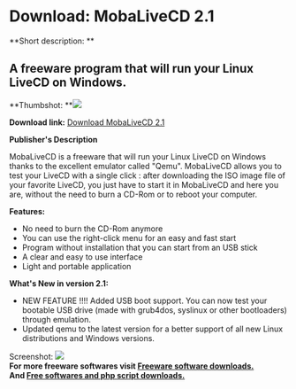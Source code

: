 # Download: MobaLiveCD 2.1

**Short description: **

## A freeware program that will run your Linux LiveCD on Windows.

  
**Thumbshot: **![](http://www.freewarefiles.com/screenshot/mobalivecd1_md.jpg)   
  
**Download link:** [Download MobaLiveCD 2.1](http://freesoftwares.boysofts.com/MobaLiveCD_program_41472.html)  
  

**Publisher's Description**  
  

MobaLiveCD is a freeware that will run your Linux LiveCD on Windows thanks to
the excellent emulator called "Qemu". MobaLiveCD allows you to test your
LiveCD with a single click : after downloading the ISO image file of your
favorite LiveCD, you just have to start it in MobaLiveCD and here you are,
without the need to burn a CD-Rom or to reboot your computer.

**Features:**

  * No need to burn the CD-Rom anymore 
  * You can use the right-click menu for an easy and fast start 
  * Program without installation that you can start from an USB stick 
  * A clear and easy to use interface 
  * Light and portable application 

**What's New in version 2.1:**

  * NEW FEATURE !!!! Added USB boot support. You can now test your bootable USB drive (made with grub4dos, syslinux or other bootloaders) through emulation. 
  * Updated qemu to the latest version for a better support of all new Linux distributions and Windows versions. 

  
  
Screenshot: ![](http://www.freewarefiles.com/screenshot/mobalivecd1.jpg)  
**For more freeware softwares visit [Freeware software downloads.](http://freesoftwares.boysofts.com/)**   
**And [Free softwares and php script downloads.](http://www.boysofts.com/)**

